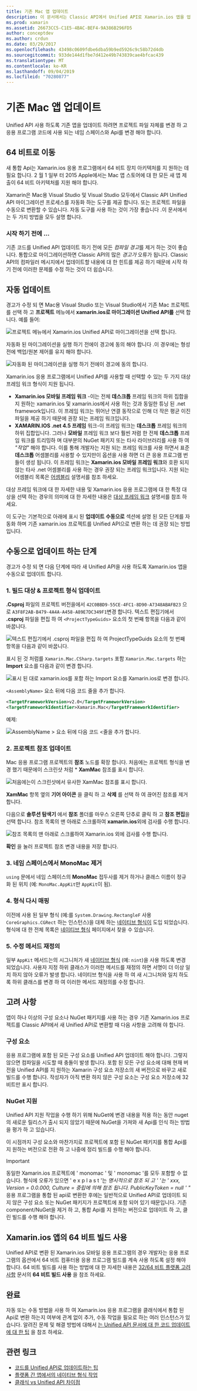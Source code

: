 ```yaml
---
title: 기존 Mac 앱 업데이트
description: 이 문서에서는 Classic API에서 Unified API로 Xamarin.ios 앱을 업데이트 하기 위해 따라야 하는 단계를 설명 합니다.
ms.prod: xamarin
ms.assetid: 26673CC5-C1E5-4BAC-BEF4-9A386B296FD5
author: conceptdev
ms.author: crdun
ms.date: 03/29/2017
ms.openlocfilehash: 43498c0609fdbe6dba59b9ed5926c9c58b72d4db
ms.sourcegitcommit: 933de144d1fbe7d412e49b743839cae4bfcac439
ms.translationtype: MT
ms.contentlocale: ko-KR
ms.lasthandoff: 09/04/2019
ms.locfileid: "70280877"
---
```

# <a name="updating-existing-mac-apps"></a>기존 Mac 앱 업데이트

Unified API 사용 하도록 기존 앱을 업데이트 하려면 프로젝트 파일 자체를 변경 하 고 응용 프로그램 코드에 사용 되는 네임 스페이스와 Api를 변경 해야 합니다.

## <a name="the-road-to-64-bits"></a>64 비트로 이동

새 통합 Api는 Xamarin.ios 응용 프로그램에서 64 비트 장치 아키텍처를 지 원하는 데 필요 합니다. 2 월 1 일부 터 2015 Apple에서는 Mac 앱 스토어에 대 한 모든 새 앱 제출이 64 비트 아키텍처를 지원 해야 합니다.

Xamarin은 Mac용 Visual Studio 및 Visual Studio 모두에서 Classic API Unified API 마이그레이션 프로세스를 자동화 하는 도구를 제공 합니다. 또는 프로젝트 파일을 수동으로 변환할 수 있습니다. 자동 도구를 사용 하는 것이 가장 좋습니다 .이 문서에서는 두 가지 방법을 모두 설명 합니다.

### <a name="before-you-start"></a>시작 하기 전에 ...

기존 코드를 Unified API 업데이트 하기 전에 모든 *컴파일 경고*를 제거 하는 것이 좋습니다. 통합으로 마이그레이션하면 Classic API의 많은 *경고가* 오류가 됩니다. Classic API의 컴파일러 메시지에서 업데이트할 내용에 대 한 힌트를 제공 하기 때문에 시작 하기 전에 이러한 문제를 수정 하는 것이 더 쉽습니다.

## <a name="automated-updating"></a>자동 업데이트

경고가 수정 되 면 Mac용 Visual Studio 또는 Visual Studio에서 기존 Mac 프로젝트를 선택 하 고 **프로젝트** 메뉴에서 **xamarin.ios로 마이그레이션 Unified API를** 선택 합니다. 예를 들어:

![](updating-mac-apps-images/beta-tool1.png "프로젝트 메뉴에서 Xamarin.ios Unified API로 마이그레이션을 선택 합니다.")

자동화 된 마이그레이션을 실행 하기 전에이 경고에 동의 해야 합니다 .이 경우에는 형성 전에 백업/원본 제어를 유지 해야 합니다.

![](updating-mac-apps-images/migrate01.png "자동화 된 마이그레이션을 실행 하기 전에이 경고에 동의 합니다.")

Xamarin.ios 응용 프로그램에서 Unified API를 사용할 때 선택할 수 있는 두 가지 대상 프레임 워크 형식이 지원 됩니다.

- **Xamarin.ios 모바일 프레임 워크** -이는 전체 **데스크톱** 프레임 워크의 하위 집합을 지 원하는 xamarin.ios 및 xamarin.ios에서 사용 하는 것과 동일한 튜닝 된 .net framework입니다. 이 프레임 워크는 뛰어난 연결 동작으로 인해 더 작은 평균 이진 파일을 제공 하기 때문에 권장 되는 프레임 워크입니다.
- **XAMARIN.IOS .net 4.5 프레임** 워크-이 프레임 워크는 **데스크톱** 프레임 워크의 하위 집합입니다. 그러나 **모바일** 프레임 워크 보다 훨씬 저렴 한 전체 **데스크톱** 프레임 워크를 트리밍하 며 대부분의 NuGet 패키지 또는 타사 라이브러리를 사용 하 여 _"작업"_ 해야 합니다. 이를 통해 개발자는 지원 되는 프레임 워크를 사용 하면서 표준 **데스크톱** 어셈블리를 사용할 수 있지만이 옵션을 사용 하면 더 큰 응용 프로그램 번들이 생성 됩니다. 이 프레임 워크는 **Xamarin.ios 모바일 프레임 워크**와 호환 되지 않는 타사 .net 어셈블리를 사용 하는 경우 권장 되는 프레임 워크입니다. 지원 되는 어셈블리 목록은 [어셈블리](~/cross-platform/internals/available-assemblies.md) 설명서를 참조 하세요.

대상 프레임 워크에 대 한 자세한 내용 및 Xamarin.ios 응용 프로그램에 대 한 특정 대상을 선택 하는 경우의 의미에 대 한 자세한 내용은 [대상 프레임 워크](~/mac/platform/target-framework.md) 설명서를 참조 하세요. 

이 도구는 기본적으로 아래에 표시 된 **업데이트 수동으로** 섹션에 설명 된 모든 단계를 자동화 하며 기존 xamarin.ios 프로젝트를 Unified API으로 변환 하는 데 권장 되는 방법입니다.

## <a name="steps-to-update-manually"></a>수동으로 업데이트 하는 단계

경고가 수정 되 면 다음 단계에 따라 새 Unified API을 사용 하도록 Xamarin.ios 앱을 수동으로 업데이트 합니다.

### <a name="1-update-project-type--build-target"></a>1. 빌드 대상 & 프로젝트 형식 업데이트

**.Csproj** 파일의 프로젝트 버전을에서 `42C0BBD9-55CE-4FC1-8D90-A7348ABAFB23` 으로 `A3F8F2AB-B479-4A4A-A458-A89E7DC349F1`변경 합니다. 텍스트 편집기에서 **.csproj** 파일을 편집 하 여 `<ProjectTypeGuids>` 요소의 첫 번째 항목을 다음과 같이 바꿉니다.

![](updating-mac-apps-images/csproj.png "텍스트 편집기에서 .csproj 파일을 편집 하 여 ProjectTypeGuids 요소의 첫 번째 항목을 다음과 같이 바꿉니다.")

표시 된 것 처럼를 `Xamarin.Mac.CSharp.targets` 포함 `Xamarin.Mac.targets` 하는 **Import** 요소를 다음과 같이 변경 합니다.

![](updating-mac-apps-images/csproj2.png "표시 된 대로 xamarin.ios를 포함 하는 Import 요소를 Xamarin.ios로 변경 합니다.")

`<AssemblyName>` 요소 뒤에 다음 코드 줄을 추가 합니다.

```xml
<TargetFrameworkVersion>v2.0</TargetFrameworkVersion>
<TargetFrameworkIdentifier>Xamarin.Mac</TargetFrameworkIdentifier>

```

예제:

![AssemblyName > 요소 뒤에 다음 코드 \<줄을 추가 합니다.](updating-mac-apps-images/csproj3.png)

### <a name="2-update-project-references"></a>2. 프로젝트 참조 업데이트

Mac 응용 프로그램 프로젝트의 **참조** 노드를 확장 합니다. 처음에는 프로젝트 형식을 변경 했기 때문에이 스크린샷 처럼 * **XamMac** 참조를 표시 합니다.

![](updating-mac-apps-images/references.png "처음에는이 스크린샷에서 유사한 XamMac 참조를 표시 합니다.")

**XamMac** 항목 옆의 **기어 아이콘** 을 클릭 하 고 **삭제** 를 선택 하 여 끊어진 참조를 제거 합니다.

다음으로 **솔루션 탐색기** 에서 **참조** 폴더를 마우스 오른쪽 단추로 클릭 하 고 **참조 편집**을 선택 합니다. 참조 목록의 맨 아래로 스크롤하여 **xamarin.ios**외에 검사를 수행 합니다.

![](updating-mac-apps-images/references2.png "참조 목록의 맨 아래로 스크롤하여 Xamarin.ios 외에 검사를 수행 합니다.")

**확인** 을 눌러 프로젝트 참조 변경 내용을 저장 합니다.

### <a name="3-remove-monomac-from-namespaces"></a>3. 네임 스페이스에서 MonoMac 제거

`using` 문에서 네임 스페이스의 **MonoMac** 접두사를 제거 하거나 클래스 이름이 정규화 된 위치 (예: `MonoMac.AppKit`만 `AppKit`이 됨).

### <a name="4-remap-types"></a>4. 형식 다시 매핑

이전에 사용 된 일부 형식 (예:를 `System.Drawing.RectangleF` 사용 `CoreGraphics.CGRect` 하는 인스턴스)을 대체 하는 [네이티브 형식이](~/cross-platform/macios/nativetypes.md) 도입 되었습니다. 형식에 대 한 전체 목록은 [네이티브 형식](~/cross-platform/macios/nativetypes.md) 페이지에서 찾을 수 있습니다.

### <a name="5-fix-method-overrides"></a>5. 수정 메서드 재정의

일부 `AppKit` 메서드는의 시그니처가 새 [네이티브 형식](~/cross-platform/macios/nativetypes.md) (예: `nint`)을 사용 하도록 변경 되었습니다. 사용자 지정 하위 클래스가 이러한 메서드를 재정의 하면 서명이 더 이상 일치 하지 않아 오류가 발생 합니다. 네이티브 형식을 사용 하 여 새 시그니처와 일치 하도록 하위 클래스를 변경 하 여 이러한 메서드 재정의를 수정 합니다. 

## <a name="considerations"></a>고려 사항

앱이 하나 이상의 구성 요소나 NuGet 패키지를 사용 하는 경우 기존 Xamarin.ios 프로젝트를 Classic API에서 새 Unified API로 변환할 때 다음 사항을 고려해 야 합니다. 

### <a name="components"></a>구성 요소

응용 프로그램에 포함 된 모든 구성 요소를 Unified API 업데이트 해야 합니다. 그렇지 않으면 컴파일을 시도할 때 충돌이 발생 합니다. 포함 된 모든 구성 요소에 대해 현재 버전을 Unified API를 지 원하는 Xamarin 구성 요소 저장소의 새 버전으로 바꾸고 새로 빌드를 수행 합니다. 작성자가 아직 변환 하지 않은 구성 요소는 구성 요소 저장소에 32 비트만 표시 합니다.

### <a name="nuget-support"></a>NuGet 지원

Unified API 지원 작업을 수행 하기 위해 NuGet에 변경 내용을 적용 하는 동안 nuget의 새로운 릴리스가 출시 되지 않았기 때문에 NuGet을 가져와 새 Api를 인식 하는 방법을 평가 하 고 있습니다. 

이 시점까지 구성 요소와 마찬가지로 프로젝트에 포함 된 NuGet 패키지를 통합 Api를 지 원하는 버전으로 전환 하 고 나중에 정리 빌드를 수행 해야 합니다.

> [!IMPORTANT]
> 동일한 Xamarin.ios 프로젝트에 ' monomac ' 및 ' monomac '를 모두 포함할 수 없습니다. 형식에 오류가 있으면 ' e x p l a s t '는 _명시적으로 참조 되 고 ' '는 ' xxx, Version = 0.0.000, Culture = 중립에 의해 참조 됩니다. PublicKeyToken = null ' "_ 응용 프로그램을 통합 된 api로 변환한 후에는 일반적으로 Unified API로 업데이트 되지 않은 구성 요소 또는 NuGet 패키지가 프로젝트에 포함 되어 있기 때문입니다. 기존 component/NuGet을 제거 하 고, 통합 Api를 지 원하는 버전으로 업데이트 하 고, 클린 빌드를 수행 해야 합니다.

## <a name="enabling-64-bit-builds-of-xamarinmac-apps"></a>Xamarin.ios 앱의 64 비트 빌드 사용

Unified API로 변환 된 Xamarin.ios 모바일 응용 프로그램의 경우 개발자는 응용 프로그램의 옵션에서 64 비트 컴퓨터용 응용 프로그램 빌드를 계속 사용 하도록 설정 해야 합니다. 64 비트 빌드를 사용 하는 방법에 대 한 자세한 내용은 [32/64 비트 플랫폼 고려 사항](~/cross-platform/macios/32-and-64/index.md) 문서의 **64 비트 빌드 사용** 을 참조 하세요.

## <a name="finishing-up"></a>완료

자동 또는 수동 방법을 사용 하 여 Xamarin.ios 응용 프로그램을 클래식에서 통합 된 Api로 변환 하는지 여부에 관계 없이 추가, 수동 작업을 필요로 하는 여러 인스턴스가 있습니다. 알려진 문제 및 해결 방법에 대해서 [는 Unified API 문서에 대 한 코드 업데이트에 대 한 팁](~/cross-platform/macios/unified/updating-tips.md) 을 참조 하세요.

## <a name="related-links"></a>관련 링크

- [코드를 Unified API로 업데이트하는 팁](~/cross-platform/macios/unified/updating-tips.md)
- [플랫폼 간 앱에서의 네이티브 형식 작업](~/cross-platform/macios/native-types-cross-platform.md)
- [클래식 vs Unified API 차이점](https://github.com/xamarin/release-notes-archive/blob/master/release-notes/ios/api_changes/classic-vs-unified-8.6.0/index.md)

